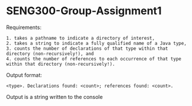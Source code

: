 # SENG300-Group-Assignment1

Requirements:

    1. takes a pathname to indicate a directory of interest,
    2. takes a string to indicate a fully qualified name of a Java type,
    3. counts the number of declarations of that type within that directory (non-recursively!), and
    4. counts the number of references to each occurrence of that type within that directory (non-recursively!).

Output format:
```
<type>. Declarations found: <count>; references found: <count>.
```

Output is a string written to the console
